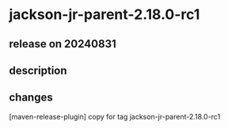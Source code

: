 # jackson-jr-parent-2.18.0-rc1

## release on 20240831
## description
## changes
[maven-release-plugin] copy for tag jackson-jr-parent-2.18.0-rc1

